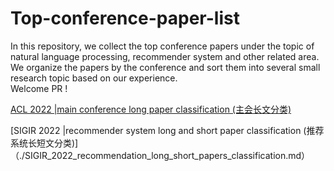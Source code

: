 # Top-conference-paper-list
In this repository, we collect the top conference papers under the topic of natural language processing,  recommender system and other related area. 
We organize the papers by the conference and sort them into several small research topic based on our experience.  
Welcome PR !

[ACL 2022 |main conference long paper classification (主会长文分类)](./ACL_2022_main_long_papers_classification.md)

[SIGIR 2022 |recommender system long and short paper classification (推荐系统长短文分类)]（./SIGIR_2022_recommendation_long_short_papers_classification.md）
